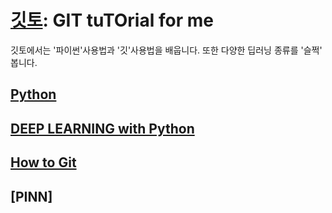 # [깃토](https://ansiu311.github.io/GITTO/): GIT tuTOrial for me
깃토에서는 '파이썬'사용법과 '깃'사용법을 배웁니다.
또한 다양한 딥러닝 종류를 '슬쩍' 봅니다.

## [Python](Upy.md)

## [DEEP LEARNING with Python](DEEPLEARNINGwithPython.md)

## [How to Git](htg.md)

## [PINN]
